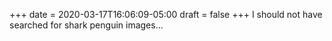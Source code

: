 +++
date = 2020-03-17T16:06:09-05:00
draft = false
+++
I should not have searched for shark penguin images...